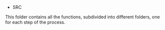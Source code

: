 * SRC

This folder contains all the functions, subdivided into different folders, one for each step of the process.